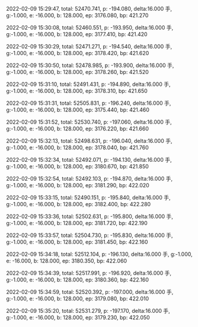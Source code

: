 2022-02-09 15:29:47, total: 52470.741, p: -194.080, delta:16.000 手, g:-1.000, e: -16.000, b: 128.000, ep: 3176.080, bp: 421.270

2022-02-09 15:30:08, total: 52460.551, p: -193.950, delta:16.000 手, g:-1.000, e: -16.000, b: 128.000, ep: 3177.410, bp: 421.420

2022-02-09 15:30:29, total: 52471.271, p: -194.540, delta:16.000 手, g:-1.000, e: -16.000, b: 128.000, ep: 3178.420, bp: 421.620

2022-02-09 15:30:50, total: 52478.985, p: -193.900, delta:16.000 手, g:-1.000, e: -16.000, b: 128.000, ep: 3178.260, bp: 421.520

2022-02-09 15:31:10, total: 52491.431, p: -194.890, delta:16.000 手, g:-1.000, e: -16.000, b: 128.000, ep: 3178.310, bp: 421.650

2022-02-09 15:31:31, total: 52505.831, p: -196.240, delta:16.000 手, g:-1.000, e: -16.000, b: 128.000, ep: 3175.440, bp: 421.460

2022-02-09 15:31:52, total: 52530.740, p: -197.060, delta:16.000 手, g:-1.000, e: -16.000, b: 128.000, ep: 3176.220, bp: 421.660

2022-02-09 15:32:13, total: 52498.631, p: -196.040, delta:16.000 手, g:-1.000, e: -16.000, b: 128.000, ep: 3178.040, bp: 421.760

2022-02-09 15:32:34, total: 52492.071, p: -194.130, delta:16.000 手, g:-1.000, e: -16.000, b: 128.000, ep: 3180.670, bp: 421.850

2022-02-09 15:32:54, total: 52492.103, p: -194.870, delta:16.000 手, g:-1.000, e: -16.000, b: 128.000, ep: 3181.290, bp: 422.020

2022-02-09 15:33:15, total: 52490.151, p: -195.840, delta:16.000 手, g:-1.000, e: -16.000, b: 128.000, ep: 3182.400, bp: 422.280

2022-02-09 15:33:36, total: 52502.631, p: -195.800, delta:16.000 手, g:-1.000, e: -16.000, b: 128.000, ep: 3181.720, bp: 422.190

2022-02-09 15:33:57, total: 52504.730, p: -195.830, delta:16.000 手, g:-1.000, e: -16.000, b: 128.000, ep: 3181.450, bp: 422.160

2022-02-09 15:34:18, total: 52512.104, p: -196.130, delta:16.000 手, g:-1.000, e: -16.000, b: 128.000, ep: 3180.350, bp: 422.060

2022-02-09 15:34:39, total: 52517.991, p: -196.920, delta:16.000 手, g:-1.000, e: -16.000, b: 128.000, ep: 3180.360, bp: 422.160

2022-02-09 15:34:59, total: 52520.392, p: -197.000, delta:16.000 手, g:-1.000, e: -16.000, b: 128.000, ep: 3179.080, bp: 422.010

2022-02-09 15:35:20, total: 52531.279, p: -197.170, delta:16.000 手, g:-1.000, e: -16.000, b: 128.000, ep: 3179.230, bp: 422.050